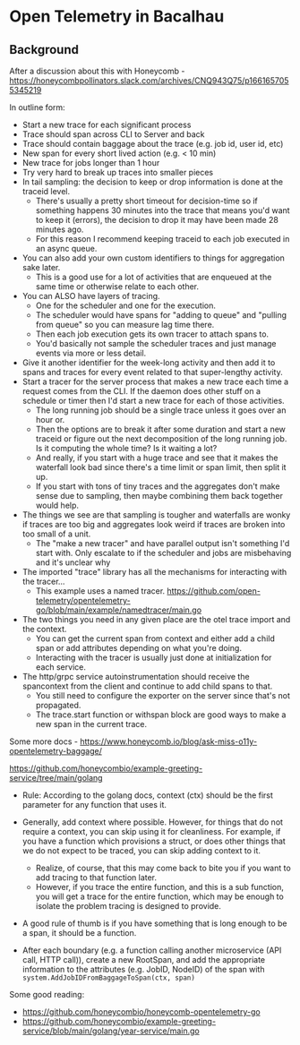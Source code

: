 # Open Telemetry in Bacalhau


## Background
After a discussion about this with Honeycomb - https://honeycombpollinators.slack.com/archives/CNQ943Q75/p1661657055345219

In outline form:
* Start a new trace for each significant process
* Trace should span across CLI to Server and back
* Trace should contain baggage about the trace (e.g. job id, user id, etc)
* New span for every short lived action (e.g. < 10 min)
* New trace for jobs longer than 1 hour
* Try very hard to break up traces into smaller pieces
* In tail sampling: the decision to keep or drop information is done at the traceid level. 
  * There's usually a pretty short timeout for decision-time so if something happens 30 minutes into the trace that means you'd want to keep it (errors), the decision to drop it may have been made 28 minutes ago.
  * For this reason I recommend keeping traceid to each job executed in an async queue.
* You can also add your own custom identifiers to things for aggregation sake later.
  * This is a good use for a lot of activities that are enqueued at the same time or otherwise relate to each other.
* You can ALSO have layers of tracing.
  * One for the scheduler and one for the execution.
  * The scheduler would have spans for "adding to queue" and "pulling from queue" so you can measure lag time there.
  * Then each job execution gets its own tracer to attach spans to.
  * You'd basically not sample the scheduler traces and just manage events via more or less detail.
* Give it another identifier for the week-long activity and then add it to spans and traces for every event related to that super-lengthy activity.
* Start a tracer for the server process that makes a new trace each time a request comes from the CLI. If the daemon does other stuff on a schedule or timer then I'd start a new trace for each of those activities.
  * The long running job should be a single trace unless it goes over an hour or.
  * Then the options are to break it after some duration and start a new traceid or figure out the next decomposition of the long running job. Is it computing the whole time? Is it waiting a lot?
  * And really, if you start with a huge trace and see that it makes the waterfall look bad since there's a time limit or span limit, then split it up.
  * If you start with tons of tiny traces and the aggregates don't make sense due to sampling, then maybe combining them back together would help.
* The things we see are that sampling is tougher and waterfalls are wonky if traces are too big and aggregates look weird if traces are broken into too small of a unit.
    * The "make a new tracer" and have parallel output isn't something I'd start with. Only escalate to if the scheduler and jobs are misbehaving and it's unclear why
* The imported "trace" library has all the mechanisms for interacting with the tracer...
  * This example uses a named tracer. https://github.com/open-telemetry/opentelemetry-go/blob/main/example/namedtracer/main.go
* The two things you need in any given place are the otel trace import and the context.
  * You can get the current span from context and either add a child span or add attributes depending on what you're doing.
  * Interacting with the tracer is usually just done at initialization for each service.
* The http/grpc service autoinstrumentation should receive the spancontext from the client and continue to add child spans to that.
  * You still need to configure the exporter on the server since that's not propagated.
  * The trace.start function or withspan block are good ways to make a new span in the current trace.

Some more docs - https://www.honeycomb.io/blog/ask-miss-o11y-opentelemetry-baggage/

https://github.com/honeycombio/example-greeting-service/tree/main/golang


* Rule: According to the golang docs, context (ctx) should be the first parameter for any function that uses it.
* Generally, add context where possible. However, for things that do not require a context, you can skip using it for cleanliness. For example, if you have a function which provisions a struct, or does other things that we do not expect to be traced, you can skip adding context to it.
  * Realize, of course, that this may come back to bite you if you want to add tracing to that function later.
  * However, if you trace the entire function, and this is a sub function, you will get a trace for the entire function, which may be enough to isolate the problem tracing is designed to provide.
* A good rule of thumb is if you have something that is long enough to be a span, it should be a function.

* After each boundary (e.g. a function calling another microservice (API call, HTTP call)), create a new RootSpan, and add the appropriate information to the attributes (e.g. JobID, NodeID) of the span with `system.AddJobIDFromBaggageToSpan(ctx, span)`

Some good reading:
 - https://github.com/honeycombio/honeycomb-opentelemetry-go
 - https://github.com/honeycombio/example-greeting-service/blob/main/golang/year-service/main.go
